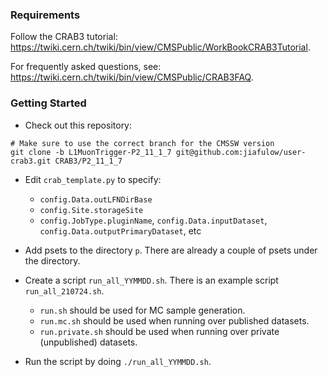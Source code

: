 ### Requirements

Follow the CRAB3 tutorial: <https://twiki.cern.ch/twiki/bin/view/CMSPublic/WorkBookCRAB3Tutorial>.

For frequently asked questions, see: <https://twiki.cern.ch/twiki/bin/view/CMSPublic/CRAB3FAQ>.

### Getting Started

- Check out this repository:

``` shell
# Make sure to use the correct branch for the CMSSW version
git clone -b L1MuonTrigger-P2_11_1_7 git@github.com:jiafulow/user-crab3.git CRAB3/P2_11_1_7
```

- Edit `crab_template.py` to specify:
  - `config.Data.outLFNDirBase`
  - `config.Site.storageSite`
  - `config.JobType.pluginName`, `config.Data.inputDataset`, `config.Data.outputPrimaryDataset`, etc

- Add psets to the directory `p`. There are already a couple of psets under the directory.

- Create a script `run_all_YYMMDD.sh`. There is an example script `run_all_210724.sh`.
  - `run.sh` should be used for MC sample generation.
  - `run.mc.sh` should be used when running over published datasets.
  - `run.private.sh` should be used when running over private (unpublished) datasets.

- Run the script by doing `./run_all_YYMMDD.sh`.
